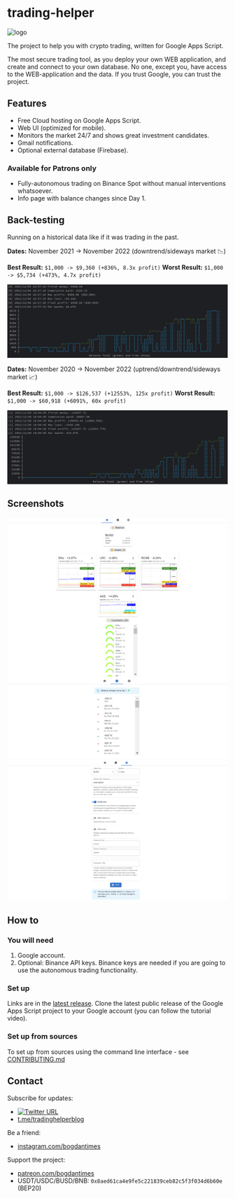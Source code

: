 # trading-helper

<img src="https://user-images.githubusercontent.com/7527778/167810306-0b882d1b-64b0-4fab-b647-9c3ef01e46b4.png" alt="logo" width="200"/>

The project to help you with crypto trading, written for Google Apps Script.

The most secure trading tool, as you deploy your own WEB application, and create and connect to your own database.
No one, except you, have access to the WEB-application and the data. If you trust Google, you can trust the project.

## Features

* Free Cloud hosting on Google Apps Script.
* Web UI (optimized for mobile).
* Monitors the market 24/7 and shows great investment candidates.
* Gmail notifications.
* Optional external database (Firebase).

### Available for Patrons only

* Fully-autonomous trading on Binance Spot without manual interventions whatsoever.
* Info page with balance changes since Day 1.

## Back-testing

Running on a historical data like if it was trading in the past.

**Dates:** November 2021 -> November 2022 (downtrend/sideways market 📉)

**Best Result:** `$1,000 -> $9,360 (+836%, 8.3x profit)`
**Worst Result:** `$1,000 -> $5,734 (+473%, 4.7x profit)`

![r1-best.png](img/r1-best.png)

**Dates:** November 2020 -> November 2022 (uptrend/downtrend/sideways market 📈)

**Best Result:** `$1,000 -> $126,537 (+12553%, 125x profit)`
**Worst Result:** `$1,000 -> $60,918 (+6091%, 60x profit)`

![r1-best.png](img/r2-best.png)

## Screenshots

![home.png](img/home.png)
![info.png](img/info.png)
![settings.png](img/settings.png)

## How to

### You will need

1. Google account.
2. Optional: Binance API keys.
   Binance keys are needed if you are going to use the autonomous trading functionality.

### Set up

Links are in the [latest release](https://github.com/bogdantimes/trading-helper/releases/latest).
Clone the latest public release of the Google Apps Script project to your Google account (you can follow the tutorial video).

### Set up from sources

To set up from sources using the command line interface - see [CONTRIBUTING.md](./CONTRIBUTING.md)

## Contact

Subscribe for updates:
* [![Twitter URL](https://img.shields.io/twitter/url/https/twitter.com/bogdantimes.svg?style=social&label=Follow%20%40bogdantimes)](https://twitter.com/bogdantimes)
* [t.me/tradinghelperblog](https://t.me/tradinghelperblog)

Be a friend:
* [instagram.com/bogdantimes](https://instagram.com/bogdantimes)

Support the project:
* [patreon.com/bogdantimes](https://patreon.com/bogdantimes)
* USDT/USDC/BUSD/BNB: `0x8aed61ca4e9fe5c221839ceb82c5f3f034d6b60e` (BEP20)
